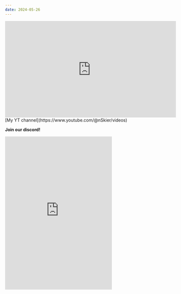 ```yaml
---
date: 2024-05-26
---
```

<iframe width="560" height="315" src="https://www.youtube.com/embed/VwA2O9r6m5Y?si=VSEMntq1FBasaryk" title="YouTube video player" frameborder="0" allow="accelerometer; autoplay; clipboard-write; encrypted-media; gyroscope; picture-in-picture; web-share" referrerpolicy="strict-origin-when-cross-origin" allowfullscreen></iframe>
[My YT channel](https://www.youtube.com/@nSkier/videos)

**Join our discord!**
<iframe src="https://discord.com/widget?id=925573695550930975&theme=dark" width="350" height="500" allowtransparency="true" frameborder="0" sandbox="allow-popups allow-popups-to-escape-sandbox allow-same-origin allow-scripts"></iframe>
